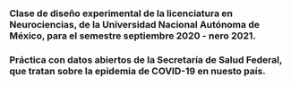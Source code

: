 ### Clase de diseño experimental de la licenciatura en Neurociencias, de la Universidad Nacional Autónoma de México, para el semestre septiembre 2020 - nero 2021.

### Práctica con datos abiertos de la Secretaría de Salud Federal, que tratan sobre la epidemia de COVID-19 en nuesto país.

